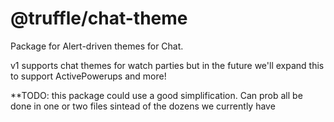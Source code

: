 # @truffle/chat-theme

Package for Alert-driven themes for Chat.

v1 supports chat themes for watch parties but in the future we'll expand this to
support ActivePowerups and more!

**TODO: this package could use a good simplification. Can prob all be done in
one or two files sintead of the dozens we currently have
